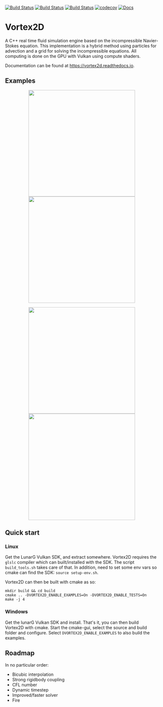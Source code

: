 [![Build Status](https://vortex2d.cachemiss.xyz:6500/badge/1)](https://vortex2d.cachemiss.xyz:6500/repo/1)
[![Build Status](https://travis-ci.org/mmaldacker/Vortex2D.svg?branch=master)](https://travis-ci.org/mmaldacker/Vortex2D)
[![Build Status](https://ci.appveyor.com/api/projects/status/p7q9aple11yhs1ck?svg=true)](https://ci.appveyor.com/project/mmaldacker/vortex2d)
[![codecov](https://codecov.io/gh/mmaldacker/Vortex2D/branch/master/graph/badge.svg)](https://codecov.io/gh/mmaldacker/Vortex2D)
[![Docs](https://readthedocs.org/projects/vortex2d/badge/?version=latest)](https://vortex2d.readthedocs.io)

# Vortex2D

A C++ real time fluid simulation engine based on the incompressible Navier-Stokes equation.
This implementation is a hybrid method using particles for advection and a grid for solving the incompressible equations.
All computing is done on the GPU with Vulkan using compute shaders.

Documentation can be found at https://vortex2d.readthedocs.io.

## Examples

<p align="middle">
  <img src="https://github.com/mmaldacker/Vortex2D/raw/master/Docs/vortex2d_example1.gif " width="350"/> 
  <img src="https://github.com/mmaldacker/Vortex2D/raw/master/Docs/vortex2d_example2.gif " width="350"/> 
</p>

<p align="middle">
  <img src="https://github.com/mmaldacker/Vortex2D/raw/master/Docs/vortex2d_example3.gif " width="350"/>
  <img src="https://github.com/mmaldacker/Vortex2D/raw/master/Docs/vortex2d_example4.gif " width="350"/> 
</p>

## Quick start

### Linux

Get the LunarG Vulkan SDK, and extract somewhere. Vortex2D requires the `glslc` compiler which can built/installed with the SDK. 
The script `build_tools.sh` takes care of that. In addition, need to set some env vars so cmake can find the SDK: `source setup-env.sh`.

Vortex2D can then be built with cmake as so:

```
mkdir build && cd build
cmake .. -DVORTEX2D_ENABLE_EXAMPLES=On -DVORTEX2D_ENABLE_TESTS=On
make -j 4
```

### Windows

Get the lunarG Vulkan SDK and install. That's it, you can then build Vortex2D with cmake. Start the cmake-gui, select the source and build folder and configure. Select `DVORTEX2D_ENABLE_EXAMPLES` to also build the examples.

## Roadmap

In no particular order:

* Bicubic interpolation
* Strong rigidbody coupling
* CFL number
* Dynamic timestep
* Improved/faster solver
* Fire 